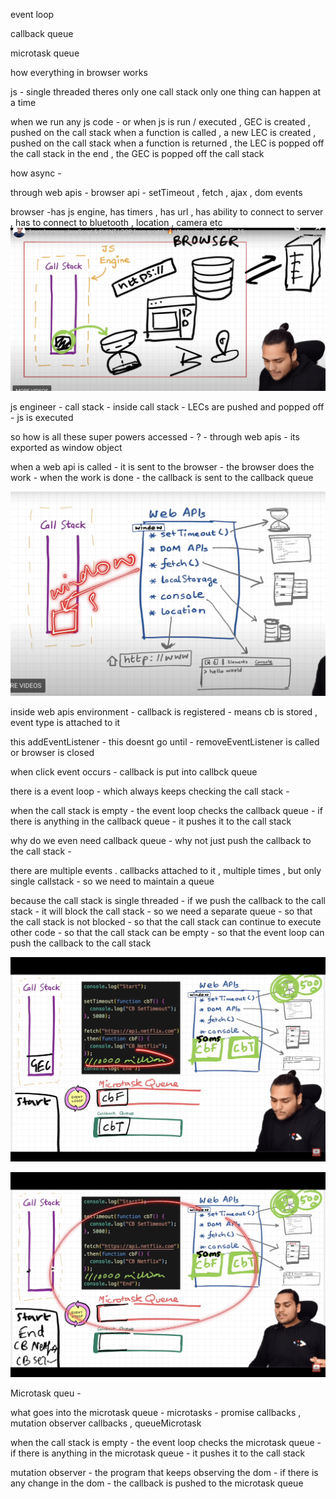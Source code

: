 event loop 

callback queue

microtask queue

how everything in browser works




js - single threaded 
theres only one call stack
only one thing can happen at a time

when we run any js code - or when js is run / executed , GEC is created , pushed on the call stack
when a function is called , a new LEC is created , pushed on the call stack
when a function is returned , the LEC is popped off the call stack
in the end , the GEC is popped off the call stack




how async - 

through web apis - browser api - setTimeout , fetch , ajax , dom events

browser -has js engine, has timers , has url , has ability to connect to server , has to connect to bluetooth , location , camera etc 
![alt text](image-10.png)

js engineer - call stack - inside call stack - LECs are pushed and popped off - js is executed 

so how is all these super powers accessed - ?  - through web apis - its exported as window object 

when a web api is called - it is sent to the browser - the browser does the work - when the work is done - the callback is sent to the callback queue

![alt text](image-9.png)




inside web apis environment - callback is registered - means cb is stored , event type is attached to it 

this addEventListener - 
this doesnt go until - removeEventListener is called or browser is closed



when click event occurs - callback is put into callbck queue 


there is a event loop - which always keeps checking the call stack -

when the call stack is empty - the event loop checks the callback queue - if there is anything in the callback queue - it pushes it to the call stack

why do we even need callback queue - why not just push the callback to the call stack -

there are multiple events . callbacks attached to it , multiple times , but only single callstack - so we need to maintain a queue 



 because the call stack is single threaded - if we push the callback to the call stack - it will block the call stack - so we need a separate queue - so that the call stack is not blocked - so that the call stack can continue to execute other code - so that the call stack can be empty - so that the event loop can push the callback to the call stack


 ![alt text](image-11.png)

 ![alt text](image-12.png)


 Microtask queu - 


 what goes into the microtask queue - microtasks - promise callbacks , mutation observer callbacks , queueMicrotask

 when the call stack is empty - the event loop checks the microtask queue - if there is anything in the microtask queue - it pushes it to the call stack


 mutation observer - the program that keeps observing the dom - if there is any change in the dom - the callback is pushed to the microtask queue